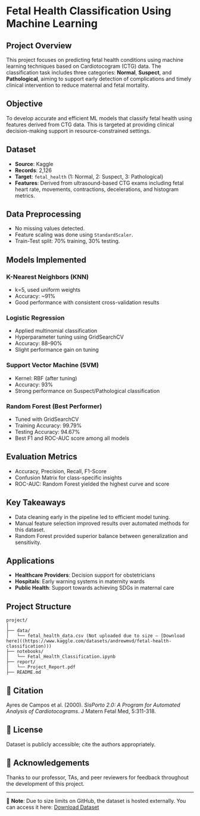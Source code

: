 # Fetal Health Classification Using Machine Learning

## Project Overview

This project focuses on predicting fetal health conditions using machine learning techniques based on Cardiotocogram (CTG) data. The classification task includes three categories: **Normal**, **Suspect**, and **Pathological**, aiming to support early detection of complications and timely clinical intervention to reduce maternal and fetal mortality.

## Objective

To develop accurate and efficient ML models that classify fetal health using features derived from CTG data. This is targeted at providing clinical decision-making support in resource-constrained settings.

## Dataset

- **Source**: Kaggle
- **Records**: 2,126
- **Target**: `fetal_health` (1: Normal, 2: Suspect, 3: Pathological)
- **Features**: Derived from ultrasound-based CTG exams including fetal heart rate, movements, contractions, decelerations, and histogram metrics.

## Data Preprocessing

- No missing values detected.
- Feature scaling was done using `StandardScaler`.
- Train-Test split: 70% training, 30% testing.

## Models Implemented

### K-Nearest Neighbors (KNN)
- k=5, used uniform weights
- Accuracy: ~91%
- Good performance with consistent cross-validation results

### Logistic Regression
- Applied multinomial classification
- Hyperparameter tuning using GridSearchCV
- Accuracy: 88–90%
- Slight performance gain on tuning

### Support Vector Machine (SVM)
- Kernel: RBF (after tuning)
- Accuracy: 93%
- Strong performance on Suspect/Pathological classification

### Random Forest (Best Performer)
- Tuned with GridSearchCV
- Training Accuracy: 99.79%
- Testing Accuracy: 94.67%
- Best F1 and ROC-AUC score among all models

## Evaluation Metrics

- Accuracy, Precision, Recall, F1-Score
- Confusion Matrix for class-specific insights
- ROC-AUC: Random Forest yielded the highest curve and score

## Key Takeaways

- Data cleaning early in the pipeline led to efficient model tuning.
- Manual feature selection improved results over automated methods for this dataset.
- Random Forest provided superior balance between generalization and sensitivity.

## Applications

- **Healthcare Providers**: Decision support for obstetricians
- **Hospitals**: Early warning systems in maternity wards
- **Public Health**: Support towards achieving SDGs in maternal care

## Project Structure

```
project/
│
├── data/
│   └── fetal_health_data.csv (Not uploaded due to size – [Download here]((https://www.kaggle.com/datasets/andrewmvd/fetal-health-classification)))
├── notebooks/
│   └── Fetal_Health_Classification.ipynb
├── report/
│   └── Project_Report.pdf
├── README.md
```

## 📝 Citation

Ayres de Campos et al. (2000). *SisPorto 2.0: A Program for Automated Analysis of Cardiotocograms*. J Matern Fetal Med, 5:311-318.

## 🧾 License

Dataset is publicly accessible; cite the authors appropriately.

## 🙌 Acknowledgements

Thanks to our professor, TAs, and peer reviewers for feedback throughout the development of this project.

---

🚨 **Note**: Due to size limits on GitHub, the dataset is hosted externally. You can access it here: [Download Dataset](https://drive.google.com/drive/u/2/folders/10SXfkg7ILeiD_uWQwOtYs24pn3x7qtr2)
